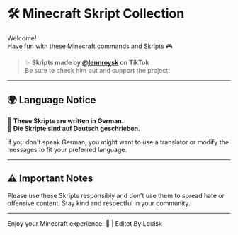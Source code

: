 # 🛠️ Minecraft Skript Collection

Welcome!  
Have fun with these Minecraft commands and Skripts 🎮

> ✨ **Skripts made by [@lennroysk](https://www.tiktok.com/@lennroysk) on TikTok**  
> Be sure to check him out and support the project!

---

## 🌍 Language Notice
📌 **These Skripts are written in German.**  
📌 **Die Skripte sind auf Deutsch geschrieben.**

If you don't speak German, you might want to use a translator or modify the messages to fit your preferred language.

---

## ⚠️ Important Notes
Please use these Skripts responsibly and don’t use them to spread hate or offensive content. Stay kind and respectful in your community.

---

Enjoy your Minecraft experience! 🚀 | Editet By Louisk